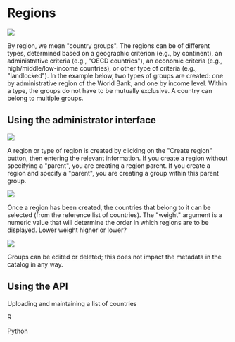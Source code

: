 # Regions

![](~@imageBase/images/image77.png)

By region, we mean "country groups". The regions can be of different
types, determined based on a geographic criterion (e.g., by continent),
an administrative criteria (e.g., "OECD countries"), an economic
criteria (e.g., high/middle/low-income countries), or other type of
criteria (e.g., "landlocked"). In the example below, two types of groups
are created: one by administrative region of the World Bank, and one by
income level. Within a type, the groups do not have to be mutually
exclusive. A country can belong to multiple groups.

## Using the administrator interface 

![](~@imageBase/images/image78.png)

A region or type of region is created by clicking on the "Create region"
button, then entering the relevant information. If you create a region
without specifying a "parent", you are creating a region parent. If you
create a region and specify a "parent", you are creating a group within
this parent group.

![](~@imageBase/images/image79.png)

Once a region has been created, the countries that belong to it can be
selected (from the reference list of countries). The "weight" argument
is a numeric value that will determine the order in which regions are to
be displayed. Lower weight higher or lower?

![](~@imageBase/images/image80.png)

Groups can be edited or deleted; this does not impact the metadata in
the catalog in any way.

## Using the API 

Uploading and maintaining a list of countries

R

Python